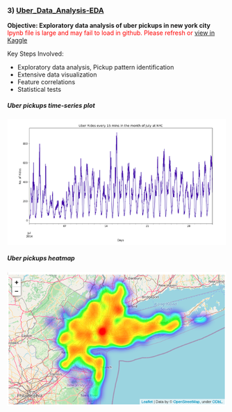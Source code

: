 ### 3) [Uber_Data_Analysis-EDA](https://github.com/holdmygithub/Data-Science/tree/master/Uber_Data_Analysis-EDA "Uber_Data_Analysis-EDA")
**Objective: Exploratory data analysis of uber pickups in new york city**
<span style="color:red">Ipynb file is large and may fail to load in github. Please refresh or [view in Kaggle](https://www.kaggle.com/holdmykaggle/uber-data-analysis)</span>

Key Steps Involved:

- Exploratory data analysis, Pickup pattern identification
- Extensive data visualization
- Feature correlations
- Statistical tests

##### Uber pickups time-series plot
<img src='Images/uber1.png'>


##### Uber pickups heatmap
<img src='Images/uber_heatmap.png'>

